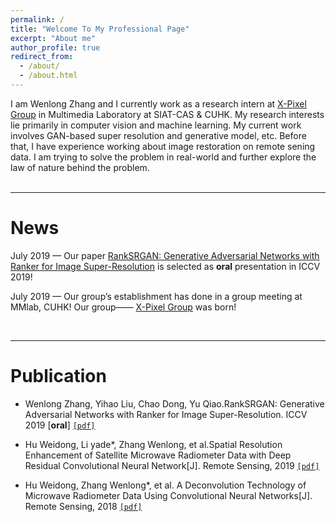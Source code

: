 ```yaml
---
permalink: /
title: "Welcome To My Professional Page"
excerpt: "About me"
author_profile: true
redirect_from: 
  - /about/
  - /about.html
---
```


I am Wenlong Zhang and I currently work as a research intern at [X-Pixel Group](http://xpixel.group/index) in Multimedia Laboratory at SIAT-CAS & CUHK. My research interests lie primarily in computer vision and machine learning. My current work involves GAN-based super resolution and generative model, etc. Before that, I have experience working about image restoration on remote sening data. I am trying to solve the problem in real-world and further explore the law of nature behind the problem.   
<br>

---
News
======

July 2019 — Our paper [RankSRGAN: Generative Adversarial Networks with Ranker for Image Super-Resolution]()  is selected as **oral** presentation in ICCV 2019!

July 2019 — Our group’s establishment has done in a group meeting at MMlab, CUHK! Our group—— [X-Pixel Group](http://xpixel.group/index) was born!

<br>

---


Publication
======
* Wenlong Zhang, Yihao Liu, Chao Dong, Yu Qiao.RankSRGAN: Generative Adversarial Networks with Ranker
for Image Super-Resolution. ICCV 2019 [**oral**] [`[pdf]`]()

* Hu Weidong, Li yade*, Zhang Wenlong, et al.Spatial Resolution Enhancement of Satellite
Microwave Radiometer Data with Deep Residual Convolutional Neural Network[J]. Remote
Sensing, 2019 [`[pdf]`](https://www.mdpi.com/2072-4292/11/7/771)

* Hu Weidong, Zhang Wenlong*, et al. A Deconvolution Technology of Microwave Radiometer
Data Using Convolutional Neural Networks[J]. Remote Sensing, 2018 [`[pdf]`](https://www.mdpi.com/2072-4292/10/2/275)

